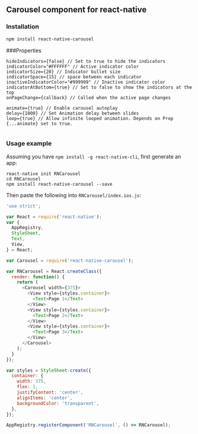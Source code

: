## Carousel component for react-native

### Installation
```bash
npm install react-native-carousel
```

###Properties

```
hideIndicators={false} // Set to true to hide the indicators
indicatorColor="#FFFFFF" // Active indicator color
indicatorSize={20} // Indicator bullet size
indicatorSpace={15} // space between each indicator
inactiveIndicatorColor="#999999" // Inactive indicator color
indicatorAtBottom={true} // Set to false to show the indicators at the top
onPageChange={callback} // Called when the active page changes

animate={true} // Enable carousel autoplay
delay={1000} // Set Animation delay between slides
loop={true} // Allow infinite looped animation. Depends on Prop {...animate} set to true.
 
```

### Usage example

Assuming you have `npm install -g react-native-cli`, first generate an app:

    react-native init RNCarousel
    cd RNCarousel
    npm install react-native-carousel --save

Then paste the following into `RNCarousel/index.ios.js`:

```javascript
'use strict';

var React = require('react-native');
var {
  AppRegistry,
  StyleSheet,
  Text,
  View,
} = React;

var Carousel = require('react-native-carousel');

var RNCarousel = React.createClass({
  render: function() {
    return (
      <Carousel width={375}>
        <View style={styles.container}>
          <Text>Page 1</Text>
        </View>
        <View style={styles.container}>
          <Text>Page 2</Text>
        </View>
        <View style={styles.container}>
          <Text>Page 3</Text>
        </View>
      </Carousel>
    );
  }
});

var styles = StyleSheet.create({
  container: {
    width: 375,
    flex: 1,
    justifyContent: 'center',
    alignItems: 'center',
    backgroundColor: 'transparent',
  },
});

AppRegistry.registerComponent('RNCarousel', () => RNCarousel);
```
